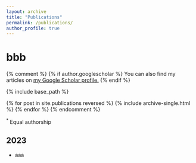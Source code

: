 ```yaml
---
layout: archive
title: "Publications"
permalink: /publications/
author_profile: true
---
```


# bbb

<!-- 注释comment的内容 -->

{% comment %}
 {% if author.googlescholar %}
  You can also find my articles on <u><a href="{{author.googlescholar}}">my Google Scholar profile</a>.</u>
 {% endif %}

 {% include base_path %}

 {% for post in site.publications reversed %}
  {% include archive-single.html %}
 {% endfor %}
{% endcomment %}

<sup>*</sup> Equal authorship


## 2023

* aaa

